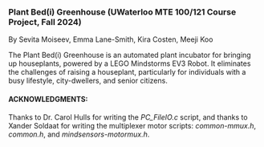 ### Plant Bed(i) Greenhouse (UWaterloo MTE 100/121 Course Project, Fall 2024)
By Sevita Moiseev, Emma Lane-Smith, Kira Costen, Meeji Koo

The Plant Bed(i) Greenhouse is an automated plant incubator for bringing up houseplants, powered by a LEGO Mindstorms EV3 Robot. It eliminates the
challenges of raising a houseplant, particularly for individuals with a busy lifestyle, city-dwellers, and senior citizens.

#### ACKNOWLEDGMENTS:
Thanks to Dr. Carol Hulls for writing the _PC_FileIO.c_ script, and thanks to Xander Soldaat for writing the multiplexer motor scripts:
_common-mmux.h_, _common.h_, and _mindsensors-motormux.h_.
